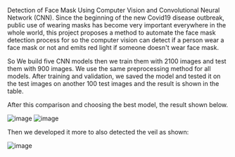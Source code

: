 Detection of Face Mask Using Computer Vision and Convolutional Neural Network (CNN).
Since the beginning of the new Covid19 disease outbreak, public use of wearing masks has 
become very important everywhere in the whole world, this project proposes a method to
automate the face mask detection process for so the computer vision can detect if a person 
wear a face mask or not and emits red light if someone doesn't wear face mask.

So We build five CNN models then we train them with 2100 images and test them with 900 images. We use the same preprocessing method for all models. After training and validation, we saved the model and tested it on the test images on another 100 test images and the result is shown in the table.

After this comparison and choosing the best model, the result shown below. 

![image](https://user-images.githubusercontent.com/84765301/220972028-5c4fcfbe-0f73-459d-91d6-dea30f47d8e2.png) ![image](https://user-images.githubusercontent.com/84765301/220972062-da3d254d-88f5-45af-a213-cc2f34d0d84f.png)

Then we developed it more to also detected the veil as shown:

![image](https://user-images.githubusercontent.com/84765301/221044366-7438109c-df31-419d-b71a-0fe4885fb198.png)
